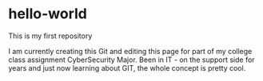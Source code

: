 # hello-world
This is my first repository

I am currently creating this Git and editing this page for part of my college class assignment
CyberSecurity Major. Been in IT - on the support side for years and just now learning about GIT, the whole concept is pretty cool.
